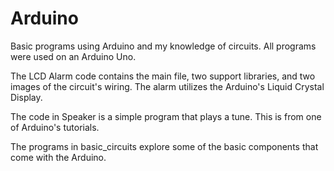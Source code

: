 # Arduino
Basic programs using Arduino and my knowledge of circuits. All programs were used on an Arduino Uno.

The LCD Alarm code contains the main file, two support libraries, and two images of the circuit's wiring. The alarm utilizes the Arduino's Liquid Crystal Display. 

The code in Speaker is a simple program that plays a tune. This is from one of Arduino's tutorials.

The programs in basic_circuits explore some of the basic components that come with the Arduino. 

